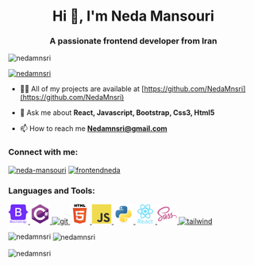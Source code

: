 <h1 align="center">Hi 👋, I'm Neda Mansouri</h1>
<h3 align="center">A passionate frontend developer from Iran</h3>

<p align="left"> <img src="https://komarev.com/ghpvc/?username=nedamnsri&label=Profile%20views&color=0e75b6&style=flat" alt="nedamnsri" /> </p>

<p align="left"> <a href="https://github.com/ryo-ma/github-profile-trophy"><img src="https://github-profile-trophy.vercel.app/?username=nedamnsri" alt="nedamnsri" /></a> </p>

- 👨‍💻 All of my projects are available at [https://github.com/NedaMnsri](https://github.com/NedaMnsri)

- 💬 Ask me about **React, Javascript, Bootstrap, Css3, Html5**

- 📫 How to reach me **Nedamnsri@gmail.com**

<h3 align="left">Connect with me:</h3>
<p align="left">
<a href="https://linkedin.com/in/neda-mansouri" target="blank"><img align="center" src="https://raw.githubusercontent.com/rahuldkjain/github-profile-readme-generator/master/src/images/icons/Social/linked-in-alt.svg" alt="neda-mansouri" height="30" width="40" /></a>
<a href="https://instagram.com/frontendneda" target="blank"><img align="center" src="https://raw.githubusercontent.com/rahuldkjain/github-profile-readme-generator/master/src/images/icons/Social/instagram.svg" alt="frontendneda" height="30" width="40" /></a>
</p>

<h3 align="left">Languages and Tools:</h3>
<p align="left"> <a href="https://getbootstrap.com" target="_blank" rel="noreferrer"> <img src="https://raw.githubusercontent.com/devicons/devicon/master/icons/bootstrap/bootstrap-plain-wordmark.svg" alt="bootstrap" width="40" height="40"/> </a> <a href="https://www.w3schools.com/cs/" target="_blank" rel="noreferrer"> <img src="https://raw.githubusercontent.com/devicons/devicon/master/icons/csharp/csharp-original.svg" alt="csharp" width="40" height="40"/> </a> <a href="https://git-scm.com/" target="_blank" rel="noreferrer"> <img src="https://www.vectorlogo.zone/logos/git-scm/git-scm-icon.svg" alt="git" width="40" height="40"/> </a> <a href="https://www.w3.org/html/" target="_blank" rel="noreferrer"> <img src="https://raw.githubusercontent.com/devicons/devicon/master/icons/html5/html5-original-wordmark.svg" alt="html5" width="40" height="40"/> </a> <a href="https://developer.mozilla.org/en-US/docs/Web/JavaScript" target="_blank" rel="noreferrer"> <img src="https://raw.githubusercontent.com/devicons/devicon/master/icons/javascript/javascript-original.svg" alt="javascript" width="40" height="40"/> </a> <a href="https://www.python.org" target="_blank" rel="noreferrer"> <img src="https://raw.githubusercontent.com/devicons/devicon/master/icons/python/python-original.svg" alt="python" width="40" height="40"/> </a> <a href="https://reactjs.org/" target="_blank" rel="noreferrer"> <img src="https://raw.githubusercontent.com/devicons/devicon/master/icons/react/react-original-wordmark.svg" alt="react" width="40" height="40"/> </a> <a href="https://sass-lang.com" target="_blank" rel="noreferrer"> <img src="https://raw.githubusercontent.com/devicons/devicon/master/icons/sass/sass-original.svg" alt="sass" width="40" height="40"/> </a> <a href="https://tailwindcss.com/" target="_blank" rel="noreferrer"> <img src="https://www.vectorlogo.zone/logos/tailwindcss/tailwindcss-icon.svg" alt="tailwind" width="40" height="40"/> </a> </p>

<p><img align="left" src="https://github-readme-stats.vercel.app/api/top-langs?username=nedamnsri&show_icons=true&locale=en&layout=compact" alt="nedamnsri" /></p>

<p>&nbsp;<img align="center" src="https://github-readme-stats.vercel.app/api?username=nedamnsri&show_icons=true&locale=en" alt="nedamnsri" /></p>

<p><img align="center" src="https://github-readme-streak-stats.herokuapp.com/?user=nedamnsri&" alt="nedamnsri" /></p>
